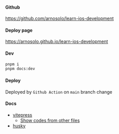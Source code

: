 #### Github

https://github.com/arnosolo/learn-ios-development

#### Deploy page

https://arnosolo.github.io/learn-ios-development

#### Dev

```bash
pnpm i
pnpm docs:dev
```

#### Deploy

Deployed by `Github Action` on `main` branch change

#### Docs

- [vitepress](https://vitepress.dev/guide/getting-started)
  - [Show codes from other files](https://vitepress.dev/guide/markdown#import-code-snippets)
- [husky](https://typicode.github.io/husky/get-started.html)
